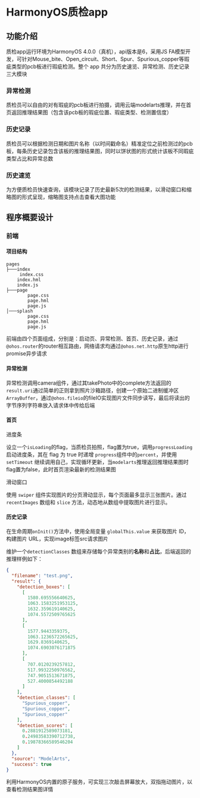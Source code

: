 # HarmonyOS质检app

## 功能介绍

质检app运行环境为HarmonyOS 4.0.0（真机），api版本是6，采用JS FA模型开发，可针对Mouse_bite、Open_circuit、Short、Spur、Spurious_copper等瑕疵类型的pcb板进行瑕疵检测。整个 app 共分为历史速览、异常检测、历史记录三大模块

### 异常检测

质检员可以自由的对有瑕疵的pcb板进行拍摄，调用云端modelarts推理，并在首页返回推理结果图（包含该pcb板的瑕疵位置、瑕疵类型、检测置信度）

### 历史记录

质检员可以根据检测日期和图片名称（以时间戳命名）精准定位之前检测过的pcb板，每条历史记录包含该板的推理结果图，同时以饼状图的形式统计该板不同瑕疵类型占比和异常总数

### 历史速览

为方便质检员快速查询，该模块记录了历史最新5次的检测结果，以滑动窗口和缩略图的形式呈现，缩略图支持点击查看大图功能

## 程序概要设计

### 前端

#### 项目结构

```SHELL
pages
├───index
 	 index.css
	index.hml
	index.js
├───page
        page.css
        page.hml
        page.js
│───splash
        page.css
        page.hml
        page.js
```

前端由四个页面组成，分别是：启动页、异常检测、首页、历史记录，通过`@ohos.router`的router相互路由，网络请求均通过`@ohos.net.http`原生http进行promise异步请求

#### 异常检测

异常检测调用camera组件，通过其takePhoto中的complete方法返回的`result.uri`通过简单的正则拿到照片沙箱路径，创建一个原始二进制缓冲区`ArrayBuffer`，通过`@ohos.fileio`的fileIO实现图片文件同步读写，最后将读出的字节序列字符串放入请求体中传给后端

#### 首页

进度条

设立一个`isLoading`的flag，当质检员拍照，flag置为true，调用`progressLoading`启动进度条，其在 flag 为 true 时递增 `progress`组件中的`percent`，并使用 `setTimeout` 继续调用自己，实现循环更新，当`modelarts`推理返回推理结果图时flag置为false，此时首页渲染最新的检测结果图

滑动窗口

使用 `swiper` 组件实现图片的分页滑动显示，每个页面最多显示三张图片。通过 `recentImages` 数组和 `slice` 方法，动态地从数组中提取图片进行显示。

#### 历史记录

在生命周期`onInit()`方法中，使用全局变量 `globalThis.value` 来获取图片 ID，构建图片 URL，实现image标签src请求图片

维护一个`detectionClasses` 数组来存储每个异常类别的**名称**和**占比**，后端返回的推理样例如下：

```json
{
  "filename": "test.png",
  "result": {
    "detection_boxes": [
      [
        1580.695556640625,
        1063.1583251953125,
        1632.359619140625,
        1074.5572509765625
      ],
      [
        1577.9443359375,
        1063.1236572265625,
        1629.8369140625,
        1074.6903076171875
      ],
      [
        707.0120239257812,
        517.9932250976562,
        747.9051513671875,
        527.4000854492188
      ]
    ],
    "detection_classes": [
      "Spurious_copper",
      "Spurious_copper",
      "Spurious_copper"
    ],
    "detection_scores": [
      0.2881912589073181,
      0.24983583390712738,
      0.19878366589546204
    ]
  },
  "source": "ModelArts",
  "success": true
}
```

利用HarmonyOS内置的原子服务，可实现三次敲击屏幕放大，双指拖动图片，以查看检测结果图详情
